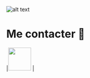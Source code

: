 ![alt text](https://i.imgur.com/40Ojngz.jpg)
<h1>Me contacter 📝</h1>
|<a href="https://discord.gg/gh8ndhJ"><img src="https://upload.wikimedia.org/wikipedia/fr/thumb/0/05/Discord.svg/1200px-Discord.svg.png" width="60"></a> | <img href="https://twitter.com/Swixo6" src="https://external-content.duckduckgo.com/iu/?u=https%3A%2F%2Fpng.pngtree.com%2Felement_our%2Fpng_detail%2F20181011%2Ftwitter-social-media-icon-design-template-vector-png_127015.jpg&f=1&nofb=1>
|:---:|:---:|
